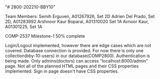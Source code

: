 "# 2800-202210-BBY10" 

Team Members: Semih Erguven, A01267926, Set 2D
              Adrien Del Prado, Set 2D, A01283992
              Arshnoor Kaur Boparai, A01310020 Set 1A
              Avnoor Kaur, A01301225, Set 1A

COMP-2537 Milestone-1 50% complete

Login/Logout implemented, however there are edge cases which are not covered.
Database connection is provided. For now there is only one collection(bby-10-users) in our database(COMP2800).
Authentication is being made. Only admins(doctors) can access "localhost:8000/admin" page.
Not all of the planned HTML pages and their CSS properties implemented.
Sign in page doesn't have CSS properties.